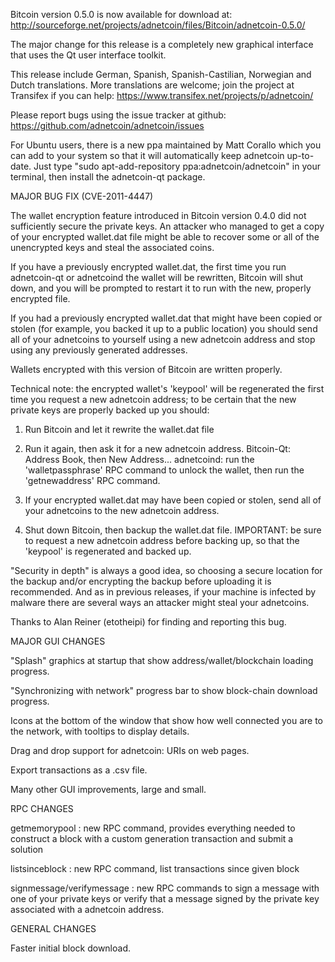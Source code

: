 Bitcoin version 0.5.0 is now available for download at:
http://sourceforge.net/projects/adnetcoin/files/Bitcoin/adnetcoin-0.5.0/

The major change for this release is a completely new graphical interface that uses the Qt user interface toolkit.

This release include German, Spanish, Spanish-Castilian, Norwegian and Dutch translations. More translations are welcome; join the project at Transifex if you can help:
https://www.transifex.net/projects/p/adnetcoin/

Please report bugs using the issue tracker at github:
https://github.com/adnetcoin/adnetcoin/issues

For Ubuntu users, there is a new ppa maintained by Matt Corallo which you can add to your system so that it will automatically keep adnetcoin up-to-date.  Just type "sudo apt-add-repository ppa:adnetcoin/adnetcoin" in your terminal, then install the adnetcoin-qt package.

MAJOR BUG FIX  (CVE-2011-4447)

The wallet encryption feature introduced in Bitcoin version 0.4.0 did not sufficiently secure the private keys. An attacker who
managed to get a copy of your encrypted wallet.dat file might be able to recover some or all of the unencrypted keys and steal the
associated coins.

If you have a previously encrypted wallet.dat, the first time you run adnetcoin-qt or adnetcoind the wallet will be rewritten, Bitcoin will
shut down, and you will be prompted to restart it to run with the new, properly encrypted file.

If you had a previously encrypted wallet.dat that might have been copied or stolen (for example, you backed it up to a public
location) you should send all of your adnetcoins to yourself using a new adnetcoin address and stop using any previously generated addresses.

Wallets encrypted with this version of Bitcoin are written properly.

Technical note: the encrypted wallet's 'keypool' will be regenerated the first time you request a new adnetcoin address; to be certain that the
new private keys are properly backed up you should:

1. Run Bitcoin and let it rewrite the wallet.dat file

2. Run it again, then ask it for a new adnetcoin address.
Bitcoin-Qt: Address Book, then New Address...
adnetcoind: run the 'walletpassphrase' RPC command to unlock the wallet,  then run the 'getnewaddress' RPC command.

3. If your encrypted wallet.dat may have been copied or stolen, send  all of your adnetcoins to the new adnetcoin address.

4. Shut down Bitcoin, then backup the wallet.dat file.
IMPORTANT: be sure to request a new adnetcoin address before backing up, so that the 'keypool' is regenerated and backed up.

"Security in depth" is always a good idea, so choosing a secure location for the backup and/or encrypting the backup before uploading it is recommended. And as in previous releases, if your machine is infected by malware there are several ways an attacker might steal your adnetcoins.

Thanks to Alan Reiner (etotheipi) for finding and reporting this bug.

MAJOR GUI CHANGES

"Splash" graphics at startup that show address/wallet/blockchain loading progress.

"Synchronizing with network" progress bar to show block-chain download progress.

Icons at the bottom of the window that show how well connected you are to the network, with tooltips to display details.

Drag and drop support for adnetcoin: URIs on web pages.

Export transactions as a .csv file.

Many other GUI improvements, large and small.

RPC CHANGES

getmemorypool : new RPC command, provides everything needed to construct a block with a custom generation transaction and submit a solution

listsinceblock : new RPC command, list transactions since given block

signmessage/verifymessage : new RPC commands to sign a message with one of your private keys or verify that a message signed by the private key associated with a adnetcoin address.

GENERAL CHANGES

Faster initial block download.

